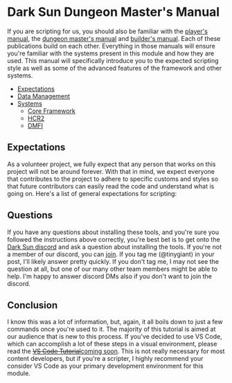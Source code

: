 # Dark Sun Dungeon Master's Manual

If you are scripting for us, you should also be familiar with the [player's manual](playersmanual.md), the [dungeon master's manual](dmmanual.md) and [builder's manual](buildersmanual.md).  Each of these publications build on each other.  Everything in those manuals will ensure you're familiar with the systems present in this module and how they are used.  This manual will specifically introduce you to the expected scripting style as well as some of the advanced features of the framework and other systems.

* [Expectations](#expectations)
* [Data Management](#data-management)
* [Systems](#systems)
    * [Core Framework](#core-framework)
    * [HCR2](#hcr2)
    * [DMFI](#dmfi)

## Expectations

As a volunteer project, we fully expect that any person that works on this project will not be around forever.  With that in mind, we expect everyone that contributes to the project to adhere to specific customs and styles so that future contributors can easily read the code and understand what is going on.  Here's a list of general expectations for scripting:





## Questions

If you have any questions about installing these tools, and you're sure you followed the instructions above correctly, you're best bet is to get onto the [Dark Sun discord](https://discordapp.com/channels/468225176773984256/468225176773984258) and ask a question about installing the tools.  If you're not a member of our discord, you can [join](https://discord.gg/8ZxgMRc).  If you tag me (@tinygiant) in your post, I'll likely answer pretty quickly.  If you don't tag me, I may not see the question at all, but one of our many other team members might be able to help.  I'm happy to answer discord DMs also if you don't want to join the discord.

## Conclusion

I know this was a lot of information, but, again, it all boils down to just a few commands once you're used to it.  The majority of this tutorial is aimed at our audience that is new to this process.  If you've decided to use VS Code, which can accomplish a lot of these steps in a visual environment, please read the [~~VS Code Tutorial~~coming soon](vscode.md).  This is not really necessary for most content developers, but if you're a scripter, I highly recommend your consider VS Code as your primary development environment for this module.